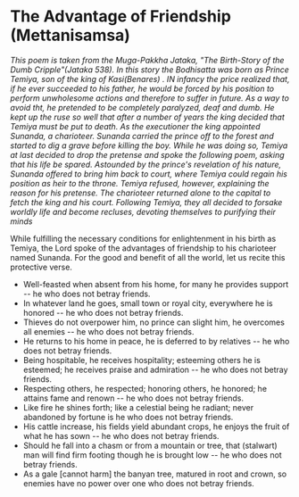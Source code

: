 The Advantage of Friendship
(Mettanisamsa)
============
*This poem is taken from the Muga-Pakkha Jataka, "The Birth-Story of the Dumb Cripple"(Jataka 538). In this story the Bodhisatta was born as Prince Temiya, son of the king of Kasi(Benares)
. IN infancy the price realized that, if he ever succeeded to his father, he would be forced by his position to perform unwholesome actions and therefore to suffer in future. As a way to avoid tht, he pretended to be completely paralyzed, deaf and dumb. He kept up the ruse so well that after a number of years the king decided that Temiya must be put to death. As the executioner the king appointed Sunanda, a charioteer. Sunanda carried the prince off to the forest and started to dig a grave before killing the boy. While he was doing so, Temiya at last decided to drop the pretense and spoke the following poem, asking that his life be spared. Astounded by the prince's revelation of his nature, Sunanda offered to bring him back to court, where Temiya could regain his position as heir to the throne. Temiya refused, however, explaining the reason for his pretense. The charioteer returned alone to the capital to fetch the king and his court. Following Temiya, they all decided to forsake worldly life and become recluses, devoting themselves to purifying their minds*
 
While fulfilling the necessary conditions for enlightenment in his birth as Temiya, the Lord spoke of the advantages of friendship to his charioteer named Sunanda. For the good and benefit of all the world, let us recite this protective verse.
 
* Well-feasted when absent from his home, for many he provides support -- he who does not betray friends.
* In whatever land he goes, small town or royal city, everywhere he is honored -- he who does not betray friends.
* Thieves do not overpower him, no prince can slight him, he overcomes all enemies -- he who does not betray friends.
* He returns to his home in peace, he is deferred to by relatives -- he who does not betray friends.
* Being hospitable, he receives hospitality; esteeming others he is esteemed; he receives praise and admiration -- he who does not betray friends.
* Respecting others, he respected; honoring others, he honored; he attains fame and renown -- he who does not betray friends.
* Like fire he shines forth; like a celestial being he radiant; never abandoned by fortune is he who does not betray friends.
* His cattle increase, his fields yield abundant crops, he enjoys the fruit of what he has sown -- he who does not betray friends.
* Should he fall into a chasm or from a mountain or tree, that (stalwart) man will find firm footing though he is brought low -- he who does not betray friends.
* As a gale [cannot harm] the banyan tree, matured in root and crown, so enemies have no power over one who does not betray friends.
